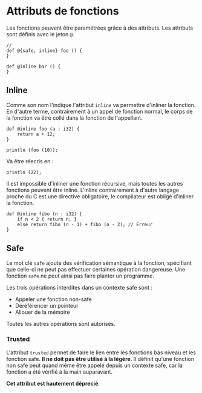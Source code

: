 # Attributs de fonctions

Les fonctions peuvent être paramétrées grâce à des attributs. Les attributs sont définis avec le jeton `@`. 

```ymir
// 
def @{safe, inline} foo () {
}

def @inline bar () {
}
```

## Inline 

Comme son nom l'indique l'attribut `inline` va permettre d'inliner la fonction. En d'autre terme, contrairement à un appel de fonction normal, le corps de la fonction va être collé dans la fonction de l'appellant. 

```ymir 
def @inline foo (a : i32) {
	return a + 12;
}

println (foo (10)); 
```

Va être réecris en : 
```ymir
println (22); 
```

Il est impossible d'inliner une fonction récursive, mais toutes les autres fonctions peuvent être inliné. L'inline contrairement à d'autre langage proche du C est une directive obligatoire, le compilateur est obligé d'inliner la fonction.

```ymir
def @inline fibo (n : i32) {
	if n < 2 { return n; }
	else return fibo (n - 1) + fibo (n - 2); // Erreur
}
```

## Safe

Le mot clé `safe` ajoute des vérification sémantique à la fonction, spécifiant que celle-ci ne peut pas effectuer certaines opération dangereuse. Une fonction `safe` ne peut ainsi pas faire planter un programme.

Les trois opérations interdites dans un contexte safe sont :
- Appeler une fonction non-safe
- Déréférencer un pointeur
- Allouer de la mémoire

Toutes les autres opérations sont autorisés.

### Trusted

L'attribut `trusted` permet de faire le lien entre les fonctions bas niveau et les fonction safe. **Il ne doit pas être utilisé à la légère**. Il définit qu'une fonction non safe peut quand même être appelé depuis un contexte safe, car la fonction a été vérifié à la main auparavant. 

**Cet attribut est hautement déprecié**.
